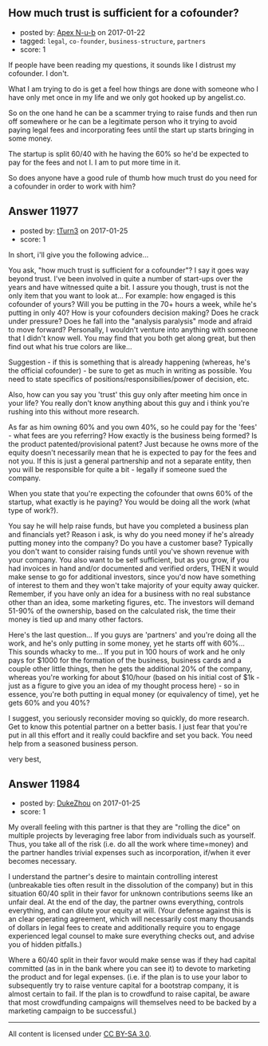 ## How much trust is sufficient for a cofounder?

- posted by: [Apex N-u-b](https://stackexchange.com/users/7796589/apex-n-u-b) on 2017-01-22
- tagged: `legal`, `co-founder`, `business-structure`, `partners`
- score: 1

If people have been reading my questions, it sounds like I distrust my cofounder. I don't.

What I am trying to do is get a feel how things are done with someone who I have only met once in my life and we only got hooked up by angelist.co. 

So on the one hand he can be a scammer trying to raise funds and then run off somewhere or he can be a legitimate person who it trying to avoid paying legal fees and incorporating fees until the start up starts bringing in some money.

The startup is split 60/40 with he having the 60% so he'd be expected to pay for the fees and not I. I am to put more time in it.

So does anyone have a good rule of thumb how much trust do you need for a cofounder in order to work with him?


## Answer 11977

- posted by: [tTurn3](https://stackexchange.com/users/8738089/tturn3) on 2017-01-25
- score: 1


In short, i'll give you the following advice...

You ask, "how much trust is sufficient for a cofounder"? I say it goes way beyond trust.
I've been involved in quite a number of start-ups over the years and have witnessed quite a bit. I assure you though, trust is not the only item that you want to look at... For example: how engaged is this cofounder of yours? Will you be putting in the 70+ hours a week, while he's putting in only 40? How is your cofounders decision making? Does he crack under pressure? Does he fall into the "analysis paralysis" mode and afraid to move forward? Personally, I wouldn't venture into anything with someone that I didn't know well. You may find that you both get along great, but then find out what his true colors are like...

Suggestion - if this is something that is already happening (whereas, he's the official cofounder) - be sure to get as much in writing as possible. You need to state specifics of positions/responsibilies/power of decision, etc. 

Also, how can you say you 'trust' this guy only after meeting him once in your life? You really don't know anything about this guy and i think you're rushing into this without more research. 

As far as him owning 60% and you own 40%, so he could pay for the 'fees' - what fees are you referring? How exactly is the business being formed? Is the product patented/provisional patent? Just because he owns more of the equity doesn't necessarily mean that he is expected to pay for the fees and not you. If this is just a general partnership and not a separate entity, then you will be responsible for quite a bit - legally if someone sued the company.

When you state that you're expecting the cofounder that owns 60% of the startup, what exactly is he paying? You would be doing all the work (what type of work?).

You say he will help raise funds, but have you completed a business plan and financials yet? Reason i ask, is why do you need money if he's already putting money into the company? Do you have a customer base? Typically you don't want to consider raising funds until you've shown revenue with your company. You also want to be self sufficient, but as you grow, if you had invoices in hand and/or documented and verified orders, THEN it would make sense to go for additional investors, since you'd now have something of interest to them and they won't take majority of your equity away quicker. Remember, if you have only an idea for a business with no real substance other than an idea, some marketing figures, etc. The investors will demand 51-90% of the ownership, based on the calculated risk, the time their money is tied up and many other factors.

Here's the last question... If you guys are 'partners' and you're doing all the work, and he's only putting in some money, yet he starts off with 60%... This sounds whacky to me... If you put in 100 hours of work and he only pays for $1000 for the formation of the business, business cards and a couple other little things, then he gets the additional 20% of the company, whereas you're working for about $10/hour (based on his initial cost of $1k - just as a figure to give you an idea of my thought process here) - so in essence, you're both putting in equal money (or equivalency of time), yet he gets 60% and you 40%? 

I suggest, you seriously reconsider moving so quickly, do more research. Get to know this potential partner on a better basis. I just fear that you're put in all this effort and it really could backfire and set you back. You need help from a seasoned business person.

very best,



## Answer 11984

- posted by: [DukeZhou](https://stackexchange.com/users/4146639/dukezhou) on 2017-01-25
- score: 1

My overall feeling with this partner is that they are "rolling the dice" on multiple projects by leveraging free labor from individuals such as yourself.  Thus, you take all of the risk (i.e. do all the work where time=money) and the partner handles trivial expenses such as incorporation, if/when it ever becomes necessary.  

I understand the partner's desire to maintain controlling interest (unbreakable ties often result in the dissolution of the company) but in this situation 60/40 split in their favor for unknown contributions seems like an unfair deal.  At the end of the day, the partner owns everything, controls everything, and can dilute your equity at will.  (Your defense against this is an clear operating agreement, which will necessarily cost many thousands of dollars in legal fees to create and additionally require you to engage experienced legal counsel to make sure everything checks out, and advise you of hidden pitfalls.)

Where a 60/40 split in their favor would make sense was if they had capital committed (as in in the bank where you can see it) to devote to marketing the product and for legal expenses.  (i.e. if the plan is to use your labor to subsequently try to raise venture capital for a bootstrap company, it is almost certain to fail.  If the plan is to crowdfund to raise capital, be aware that most crowdfunding campaigns will themselves need to be backed by a marketing campaign to be successful.)    



---

All content is licensed under [CC BY-SA 3.0](https://creativecommons.org/licenses/by-sa/3.0/).
